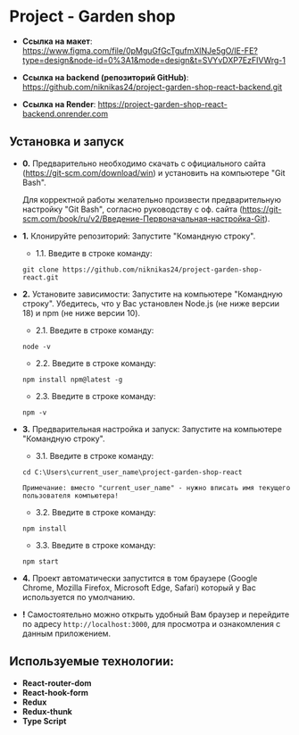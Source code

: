 # Project - Garden shop

  - **Ссылка на макет**: https://www.figma.com/file/0pMguGfGcTgufmXlNJe5gO/IE-FE?type=design&node-id=0%3A1&mode=design&t=SVYvDXP7EzFIVWrg-1

  - **Ссылка на backend (репозиторий GitHub)**: https://github.com/niknikas24/project-garden-shop-react-backend.git

  - **Ссылка на Render**: https://project-garden-shop-react-backend.onrender.com 


## Установка и запуск

- **0.** Предварительно необходимо скачать с официального сайта (https://git-scm.com/download/win) и установить на компьютере "Git Bash".

   Для корректной работы желательно произвести предварительную настройку "Git Bash", согласно руководству с оф. сайта (https://git-scm.com/book/ru/v2/Введение-Первоначальная-настройка-Git).

- **1.** Клонируйте репозиторий:
   Запустите "Командную строку".
   
    - 1.1. Введите в строке команду:

    `git clone https://github.com/niknikas24/project-garden-shop-react.git`


- **2.** Установите зависимости:
   Запустите на компьютере "Командную строку". Убедитесь, что у Вас установлен Node.js (не ниже версии 18) и npm (не ниже версии 10).
   
    - 2.1. Введите в строке команду:

    `node -v`

    - 2.2. Введите в строке команду:

    `npm install npm@latest -g`  

    - 2.3. Введите в строке команду:

    `npm -v`


- **3.** Предварительная настройка и запуск:
   Запустите на компьютере "Командную строку".

    - 3.1. Введите в строке команду:

    `cd C:\Users\current_user_name\project-garden-shop-react`

    `Примечание: вместо "current_user_name" - нужно вписать имя текущего пользователя компьютера!`

    - 3.2. Введите в строке команду:

    `npm install`

    - 3.3. Введите в строке команду:

    `npm start`


- **4.** Проект автоматически запустится в том браузере (Google Chrome, Mozilla Firefox, Microsoft Edge, Safari) который у Вас используется по умолчанию.

- **!** Самостоятельно можно открыть удобный Вам браузер и перейдите по адресу `http://localhost:3000`, для просмотра и ознакомления с данным приложением.


## Используемые технологии:
- **React-router-dom**
- **React-hook-form**
- **Redux**
- **Redux-thunk**
- **Type Script**

